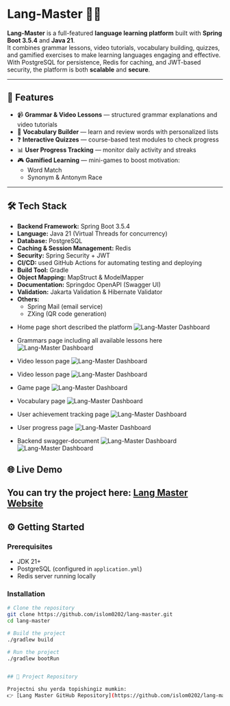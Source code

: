 # Lang-Master 📘✨

**Lang-Master** is a full-featured **language learning platform** built with **Spring Boot 3.5.4** and **Java 21**.  
It combines grammar lessons, video tutorials, vocabulary building, quizzes, and gamified exercises to make learning languages engaging and effective.  
With PostgreSQL for persistence, Redis for caching, and JWT-based security, the platform is both **scalable** and **secure**.

---

## 🚀 Features

- 📹 **Grammar & Video Lessons** — structured grammar explanations and video tutorials
- 📝 **Vocabulary Builder** — learn and review words with personalized lists
- ❓ **Interactive Quizzes** — course-based test modules to check progress
- 📊 **User Progress Tracking** — monitor daily activity and streaks
- 🎮 **Gamified Learning** — mini-games to boost motivation:
    - Word Match
    - Synonym & Antonym Race

---

## 🛠️ Tech Stack

- **Backend Framework:** Spring Boot 3.5.4
- **Language:** Java 21 (Virtual Threads for concurrency)
- **Database:** PostgreSQL
- **Caching & Session Management:** Redis
- **Security:** Spring Security + JWT
- **CI/CD:** used GitHub Actions for automating testing and deploying
- **Build Tool:** Gradle
- **Object Mapping:** MapStruct & ModelMapper
- **Documentation:** Springdoc OpenAPI (Swagger UI)
- **Validation:** Jakarta Validation & Hibernate Validator
- **Others:**
    - Spring Mail (email service)
    - ZXing (QR code generation)

* Home page short described the platform
![Lang-Master Dashboard](assets/home-page.png)

* Grammars page including all available lessons here
![Lang-Master Dashboard](assets/grammar-category.png)

* Video lesson page
  ![Lang-Master Dashboard](assets/video-lesson.png)

* Video lesson page
  ![Lang-Master Dashboard](assets/lesson.png)

* Game page
  ![Lang-Master Dashboard](assets/game1.png)

* Vocabulary page
  ![Lang-Master Dashboard](assets/vocabulary.png)

* User achievement tracking page
  ![Lang-Master Dashboard](assets/achievements.png)

* User progress page
  ![Lang-Master Dashboard](assets/progress.png)

* Backend swagger-document
  ![Lang-Master Dashboard](assets/swagger-doc.png)
  ![Lang-Master Dashboard](assets/swagger-doc-next.png)


## 🌐 Live Demo

You can try the project here: [Lang Master Website](https://learn-english-with-us.netlify.app)
---

## ⚙️ Getting Started

### Prerequisites
- JDK 21+
- PostgreSQL (configured in `application.yml`)
- Redis server running locally

### Installation
```bash
# Clone the repository
git clone https://github.com/islom0202/lang-master.git
cd lang-master

# Build the project
./gradlew build

# Run the project
./gradlew bootRun


## 📂 Project Repository

Projectni shu yerda topishingiz mumkin:  
👉 [Lang Master GitHub Repository](https://github.com/islom0202/lang-master)
